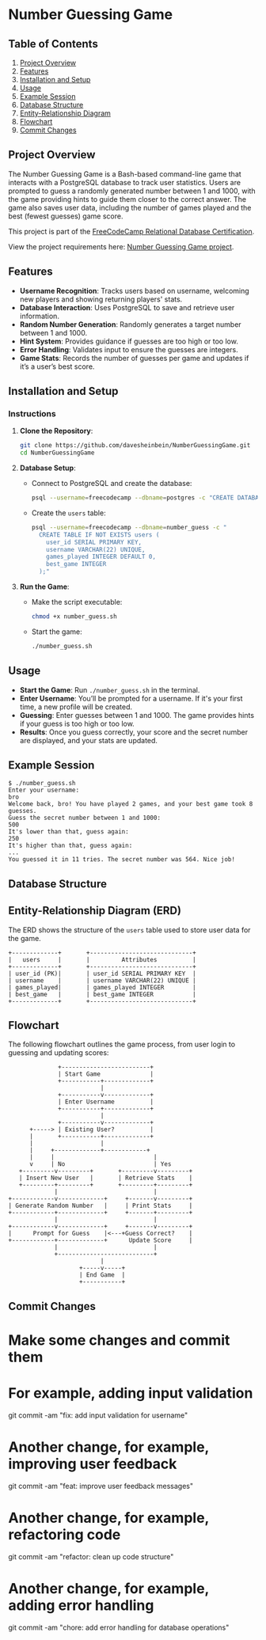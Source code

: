 # Number Guessing Game

## Table of Contents

1. [Project Overview](#project-overview)
2. [Features](#features)
3. [Installation and Setup](#installation-and-setup)
4. [Usage](#usage)
5. [Example Session](#example-session)
6. [Database Structure](#database-structure)
7. [Entity-Relationship Diagram](#entity-relationship-diagram)
8. [Flowchart](#flowchart)
9. [Commit Changes](#commit-changes)

## Project Overview

The Number Guessing Game is a Bash-based command-line game that interacts with a PostgreSQL database to track user statistics. Users are prompted to guess a randomly generated number between 1 and 1000, with the game providing hints to guide them closer to the correct answer. The game also saves user data, including the number of games played and the best (fewest guesses) game score.

This project is part of the [FreeCodeCamp Relational Database Certification](https://www.freecodecamp.org/learn/relational-database).

View the project requirements here: [Number Guessing Game project](https://www.freecodecamp.org/learn/relational-database/build-a-number-guessing-game-project/build-a-number-guessing-game).

## Features

- **Username Recognition**: Tracks users based on username, welcoming new players and showing returning players' stats.
- **Database Interaction**: Uses PostgreSQL to save and retrieve user information.
- **Random Number Generation**: Randomly generates a target number between 1 and 1000.
- **Hint System**: Provides guidance if guesses are too high or too low.
- **Error Handling**: Validates input to ensure the guesses are integers.
- **Game Stats**: Records the number of guesses per game and updates if it’s a user’s best score.

## Installation and Setup

### Instructions

1. **Clone the Repository**:

   ```bash
   git clone https://github.com/davesheinbein/NumberGuessingGame.git
   cd NumberGuessingGame
   ```

2. **Database Setup**:

   - Connect to PostgreSQL and create the database:

     ```bash
     psql --username=freecodecamp --dbname=postgres -c "CREATE DATABASE number_guess;"
     ```

   - Create the `users` table:
     ```bash
     psql --username=freecodecamp --dbname=number_guess -c "
       CREATE TABLE IF NOT EXISTS users (
         user_id SERIAL PRIMARY KEY,
         username VARCHAR(22) UNIQUE,
         games_played INTEGER DEFAULT 0,
         best_game INTEGER
       );"
     ```

3. **Run the Game**:
   - Make the script executable:
     ```bash
     chmod +x number_guess.sh
     ```
   - Start the game:
     ```bash
     ./number_guess.sh
     ```

## Usage

- **Start the Game**: Run `./number_guess.sh` in the terminal.
- **Enter Username**: You’ll be prompted for a username. If it's your first time, a new profile will be created.
- **Guessing**: Enter guesses between 1 and 1000. The game provides hints if your guess is too high or too low.
- **Results**: Once you guess correctly, your score and the secret number are displayed, and your stats are updated.

## Example Session

```plaintext
$ ./number_guess.sh
Enter your username:
bro
Welcome back, bro! You have played 2 games, and your best game took 8 guesses.
Guess the secret number between 1 and 1000:
500
It's lower than that, guess again:
250
It's higher than that, guess again:
...
You guessed it in 11 tries. The secret number was 564. Nice job!
```

## Database Structure

## Entity-Relationship Diagram (ERD)

The ERD shows the structure of the `users` table used to store user data for the game.

```plaintext
+-------------+       +-----------------------------+
|   users     |       |         Attributes          |
+-------------+       +-----------------------------+
| user_id (PK)|       | user_id SERIAL PRIMARY KEY  |
| username    |       | username VARCHAR(22) UNIQUE |
| games_played|       | games_played INTEGER        |
| best_game   |       | best_game INTEGER           |
+-------------+       +-----------------------------+
```

## Flowchart

The following flowchart outlines the game process, from user login to guessing and updating scores:

```plaintext
              +-------------------------+
              | Start Game              |
              +-----------+-------------+
                          |
              +-----------v-------------+
              | Enter Username          |
              +-----------+-------------+
                          |
              +-----------v-------------+
      +-----> | Existing User?          |
      |       +-----------+-------------+
      |                   |
      |     +-------------+------------+
      |     |                            |
      v     | No                         | Yes
   +---------v---------+       +---------v---------+
   | Insert New User   |       | Retrieve Stats    |
   +---------+---------+       +---------+---------+
             |                           |
+------------v-------------+     +-------v---------+
| Generate Random Number   |     | Print Stats     |
+------------+-------------+     +-------+---------+
             |                           |
+------------v-------------+     +-------v---------+
|      Prompt for Guess    |<---+Guess Correct?    |
+------------+-------------+      Update Score     |
             |                           |
             +---------------------------+
                          |
                    +-----v-----+
                    | End Game  |
                    +-----------+
```

## Commit Changes

# Make some changes and commit them

# For example, adding input validation

git commit -am "fix: add input validation for username"

# Another change, for example, improving user feedback

git commit -am "feat: improve user feedback messages"

# Another change, for example, refactoring code

git commit -am "refactor: clean up code structure"

# Another change, for example, adding error handling

git commit -am "chore: add error handling for database operations"

